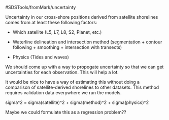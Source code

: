 #SDSTools/fromMark/uncertainty

Uncertainty in our cross-shore positions derived from satellite shorelines comes from at least these following factors:

* Which satellite (L5, L7, L8, S2, Planet, etc.)

* Waterline delineation and intersection method (segmentation + contour following + smoothing + intersection with transects)

* Physics (Tides and waves)

We should come up with a way to propogate uncertainty so that we can get uncertainties for each observation. This will help a lot.

It would be nice to have a way of estimating this without doing a comparison of satellite-derived shorelines to other datasets. This method requires validation data everywhere we run the models.

sigma^2 = sigma(satellite)^2 + sigma(method)^2 + sigma(physics)^2 

Maybe we could formulate this as a regression problem??
